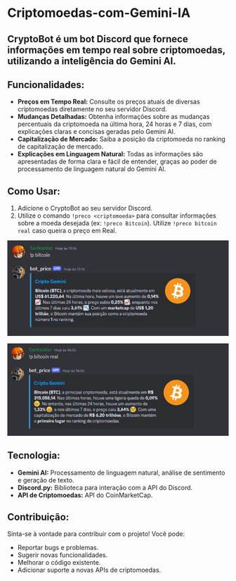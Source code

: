 # Criptomoedas-com-Gemini-IA

## CryptoBot é um bot Discord que fornece informações em tempo real sobre criptomoedas, utilizando a inteligência do Gemini AI.

## Funcionalidades:

- **Preços em Tempo Real:** Consulte os preços atuais de diversas criptomoedas diretamente no seu servidor Discord.
- **Mudanças Detalhadas:** Obtenha informações sobre as mudanças percentuais da criptomoeda na última hora, 24 horas e 7 dias, com explicações claras e concisas geradas pelo Gemini AI.
- **Capitalização de Mercado:** Saiba a posição da criptomoeda no ranking de capitalização de mercado.
- **Explicações em Linguagem Natural:** Todas as informações são apresentadas de forma clara e fácil de entender, graças ao poder de processamento de linguagem natural do Gemini AI.

## Como Usar:

1. Adicione o CryptoBot ao seu servidor Discord.
2. Utilize o comando `!preco <criptomoeda>` para consultar informações sobre a moeda desejada (ex: `!preco Bitcoin`). Utilize `!preco bitcoin real` caso queira o preço em Real.

![Exemplo](exemplo1.png)

![Exemplo em Real](exemplo3.png)

## Tecnologia:

- **Gemini AI:** Processamento de linguagem natural, análise de sentimento e geração de texto.
- **Discord.py:** Biblioteca para interação com a API do Discord.
- **API de Criptomoedas:** API do CoinMarketCap.

## Contribuição:

Sinta-se à vontade para contribuir com o projeto! Você pode:
- Reportar bugs e problemas.
- Sugerir novas funcionalidades.
- Melhorar o código existente.
- Adicionar suporte a novas APIs de criptomoedas.


